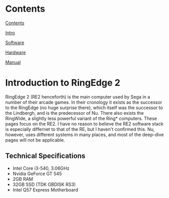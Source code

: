 **Contents**
==========================

[Contents](/eamuse/sega/)

[Intro](/eamuse/sega/intro/)

[Software](/eamuse/sega/software/)

[Hardware](/eamuse/sega/hardware/)

[Manual](/eamuse/sega/manual/)

**Introduction to RingEdge 2**
==========================

RingEdge 2 (RE2 henceforth) is the main computer used by Sega in a number of their arcade games. In their cronology it exists as the successor to the RingEdge (no huge surprise there), which itself was the successor to the Lindbergh, and is the predecessor of Nu. There also exists the RingWide, a slightly less powerful variant of the Ring\* computers. These pages focus on the RE2. I have no reason to believe the RE2 software stack is especially differnet to that of the RE, but I haven't confirmed this. Nu, however, uses different systems in many places, and most of the deep-dive pages will not be applicable.

Technical Specifications
------------------------

*   Intel Core i3-540, 3.06GHz
*   Nvidia GeForce GT 545
*   2GB RAM
*   32GB SSD (TDK GBDISK RS3)
*   Intel Q57 Express Motherboard
